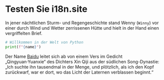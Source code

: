 # Testen Sie i18n.site

In jener nächtlichen Sturm- und Regengeschichte stand Wenny (`Winny`) vor einer durch Wind und Wetter zerrissenen Hütte und hielt in der Hand einen vergriffelten Brief.

```python
# Willkommen in der Welt von Python
print(f"{name}")
```

Der Name <a class="A" href="https://baidu.com">Baidu</a> leitet sich ab von einem Vers im Gedicht „Qingyuan·Yuanxie“ des Dichters Xin Qiji aus der südlichen Song-Dynastie: „Ich suchte ihn tausendmal in der Menge, und plötzlich, als ich den Kopf zurückwarf, war er dort, wo das Licht der Laternen verblassen beginnt.“